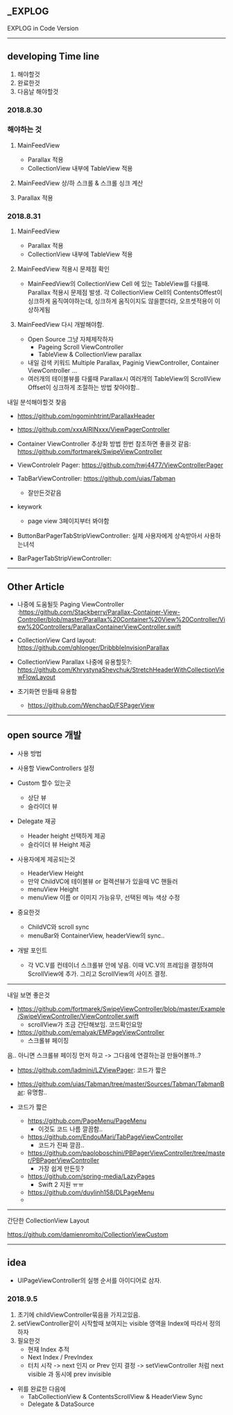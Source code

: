 ## _EXPLOG

EXPLOG in Code Version 

---

## developing Time line 

1. 해야할것 
2. 완료한것 
3. 다음날 해야할것 


### 2018.8.30

### 해야하는 것 

1. MainFeedView 
	- Parallax 적용 
	- CollectionView 내부에 TableView 적용 

2. MainFeedView 상/하 스크롤 & 스크롤 싱크 계산 

3. Parallax 적용 

### 2018.8.31 


1. MainFeedView 
	- Parallax 적용
	- CollectionView 내부에 TableView 적용 

2. MainFeedView 적용시 문제점 확인
	- MainFeedView의 CollectionView Cell 에 있는 TableView를 다룰때. Parallax 적용시 문제점 발생. 각 CollectionView Cell의 ContentsOffest이 싱크하게 움직여야하는데, 싱크하게 움직이지도 않을뿐더라, 오프셋적용이 이상하게됨

3. MainFeedView 다시 개발해야함. 
	- Open Source 그냥 자체제작하자
		- Pageing Scroll ViewController 
		- TableView & CollectionView parallax 
	- 내일 검색 키워드 Multiple Parallax, Paginig ViewController, Container ViewController ...
	- 여러개의 테이블뷰를 다룰때 Parallax시 여러개의 TableView의 ScrollView Offset이 싱크하게 조절하는 방법 찾아야함..

내일 분석해야할것 찾음

- https://github.com/ngominhtrint/ParallaxHeader
- https://github.com/xxxAIRINxxx/ViewPagerController

- Container ViewController 추상화 방법 한번 참조하면 좋을것 같음: https://github.com/fortmarek/SwipeViewController
- ViewControlelr Pager: https://github.com/hwj4477/ViewControllerPager
- TabBarViewController: https://github.com/uias/Tabman
	- 잘만든것같음

- keywork
	- page view 3페이지부터 봐야함


- ButtonBarPagerTabStripViewController: 실제 사용자에게 상속받아서 사용하는녀석 
- BarPagerTabStripViewController:



----

## Other Article 

- 나중에 도움될듯 Paging ViewController :https://github.com/Stackberry/Parallax-Container-View-Controller/blob/master/Parallax%20Container%20View%20Controller/View%20Controllers/ParallaxContainerViewController.swift

- CollectionView Card layout: https://github.com/qhlonger/DribbbleInvisionParallax
- CollectionView Parallax 나중에 유용할듯?: https://github.com/KhrystynaShevchuk/StretchHeaderWithCollectionViewFlowLayout
- 초기화면 만들때 유용함
	- https://github.com/WenchaoD/FSPagerView

	
---


## open source 개발 


- 사용 방법 


- 사용할 ViewControllers 설정
- Custom 할수 있는곳 
	- 상단 뷰 
	- 슬라이더 뷰 
- Delegate 재공
	- Header height 선택하게 제공 
	- 슬라이더 뷰 Height 제공  


- 사용자에게 제공되는것 
	- HeaderView Height 
	- 만약 ChildVC에 테이블뷰 or 컬렉션뷰가 있을때 VC 핸들러 
	- menuView Height 
	- menuView 이름 or 이미지 가능유무, 선택된 메뉴 색상 수정 

- 중요한것 
	- ChildVC와 scroll sync 
	- menuBar와 ContainerView, headerView의 sync..

- 개발 포인트
	- 각 VC.V를 컨테이너 스크롤뷰 안에 넣음. 이때 VC.V의 프레임을 결정하여 ScrollView에 추가. 그리고 ScrollView의 사이즈 결정. 

	
---

내일 보면 좋은것 

- https://github.com/fortmarek/SwipeViewController/blob/master/Example/SwipeViewController/ViewController.swift 
	- scrollView가 조금 간단해보임. 코드확인요망
- https://github.com/emalyak/EMPageViewController
	- 스크롤뷰 페이징 

음.. 아니면 스크롤뷰 페이징 먼저 하고 -> 그다음에 연결하는걸 만들어볼까..? 

- https://github.com/ladmini/LZViewPager: 코드가 짧은
- https://github.com/uias/Tabman/tree/master/Sources/Tabman/TabmanBar: 유명함..

- 코드가 짧은 
	- https://github.com/PageMenu/PageMenu
		- 이것도 코드 나름 깔끔함..
	- https://github.com/EndouMari/TabPageViewController
		- 코드가 진짜 깔끔..
	- https://github.com/paoloboschini/PBPagerViewController/tree/master/PBPagerViewController
		- 가장 쉽게 만든듯?
	- https://github.com/spring-media/LazyPages
		- Swift 2 지원 ㅠㅠ 
	- https://github.com/duylinh158/DLPageMenu
	- 

---

간단한 CollectionView Layout 

https://github.com/damienromito/CollectionViewCustom


---

## idea 

- UIPageViewController의 실행 순서를 아이디어로 삼자. 

### 2018.9.5 

1. 초기에 childViewController묶음을 가지고있음. 
2. setViewController같이 시작할때 보여지는 visible 영역을 Index에 따라서 정의하자 
3. 필요한것 
	- 현재 Index 추적 
	- Next Index / PrevIndex 
	- 터치 시작 -> next 인지 or Prev 인지 결정 -> setViewController 처럼 next visible 과 동시에 prev invisible

- 위를 완료한 다음에
	- TabCollectionView & ContentsScrollView & HeaderView Sync 
	- Delegate & DataSource 

	

